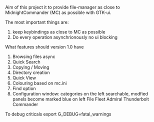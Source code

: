 Aim of this project it to provide file-manager as close to MidnightCommander (MC) as possible with GTK-ui.

The most important things are: 
1. keep keybindings as close to MC as possible
2. Do every operation asynchrionously no ui blocking

What features should version 1.0 have
1) Browsing files async
2) Quick Search
3) Copying / Moving
4) Directory creation
5) Quick View
6) Colouring based on mc.ini
7) Find option
8) Configuration window: categories on the left searchable, modfied panels become marked blue on left
File Fleet Admiral
Thunderbolt Commander

To debug criticals
export G_DEBUG=fatal_warnings

